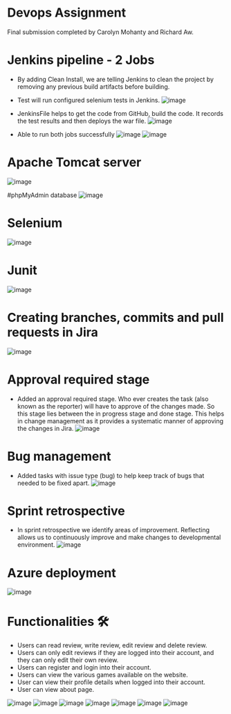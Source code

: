# Devops Assignment
Final submission completed by Carolyn Mohanty and Richard Aw.

# Jenkins pipeline - 2 Jobs
- By adding Clean Install, we are telling Jenkins to clean the project by removing any previous build artifacts before building. 
- Test will run configured selenium tests in Jenkins.
![image](https://user-images.githubusercontent.com/100062535/226936614-bf7503df-c0e7-4748-beec-0cd0b344b72b.png)

- JenkinsFile helps to get the code from GitHub, build the code. It records the test results and then deploys the war file.
![image](https://user-images.githubusercontent.com/100062535/226936348-5a80a417-43b4-439b-a56f-e5a25c77676d.png)

- Able to run both jobs successfully
![image](https://user-images.githubusercontent.com/100062535/226937468-8365d0ed-7135-4a52-99be-3fdc211b7170.png)
![image](https://user-images.githubusercontent.com/100062535/226937564-3069073e-b540-4b40-9fca-b9389f1064f3.png)

# Apache Tomcat server
![image](https://user-images.githubusercontent.com/100062535/226937177-da580961-ca90-417f-9f7c-a58c18e90e9e.png)

#phpMyAdmin database
![image](https://user-images.githubusercontent.com/100062535/227472097-87809036-c7e8-4f7a-847c-58b6c1a08096.png)

# Selenium
![image](https://user-images.githubusercontent.com/100062535/226937761-eef0f73d-dd44-443d-976e-598e52042469.png)

# Junit
![image](https://user-images.githubusercontent.com/100062535/226937916-00ded8f7-902d-41ff-b88f-0a99966bd065.png)

# Creating branches, commits and pull requests in Jira
![image](https://user-images.githubusercontent.com/100062535/226938479-54bc6c6c-b363-43fb-9c0a-48583d8c55cd.png)

# Approval required stage
- Added an approval required stage. Who ever creates the task (also known as the reporter) will have to approve of the changes made. So this  stage lies between the in progress stage and done stage. This helps in change management as it provides a systematic manner of approving the changes in Jira.
![image](https://user-images.githubusercontent.com/100062535/226938731-e92243ba-0d3b-4ff7-8b55-9a902aa540be.png)

# Bug management
- Added tasks with issue type (bug) to help keep track of bugs that needed to be fixed apart.
![image](https://user-images.githubusercontent.com/100062535/226939020-61645c85-0942-4299-8697-55cd4bc6dfb1.png)

# Sprint retrospective
- In sprint retrospective we identify areas of improvement. Reflecting allows us to continuously improve and make changes to developmental environment. 
![image](https://user-images.githubusercontent.com/100062535/226939099-11009e5f-1df2-4887-88f6-7b1afaee5b72.png)

# Azure deployment
![image](https://user-images.githubusercontent.com/100062535/226941306-5543f64f-09ba-4dd2-84b5-b9eb60f34e3d.png)

 # Functionalities 🛠️
 - Users can read review, write review, edit review and delete review.
 - Users can only edit reviews if they are logged into their account, and they can only edit their own review.
 - Users can register and login into their account. 
 - Users can view the various games available on the website.
 - User can view their profile details when logged into their account.
 - User can view about page. 
 
![image](https://user-images.githubusercontent.com/100062535/227474789-f3cde9f5-9bca-446a-abf3-861cf894516b.png)
![image](https://user-images.githubusercontent.com/100062535/227475779-e6c643ee-cd86-4d40-80c7-cf4430d23f87.png)
![image](https://user-images.githubusercontent.com/100062535/227475873-b37b3922-ba48-4718-b6d9-20d6609ce75d.png)
![image](https://user-images.githubusercontent.com/100062535/227475906-1783f035-28f2-40ad-b8fd-a143459569d4.png)
![image](https://user-images.githubusercontent.com/100062535/227474995-1b088868-73d5-4b69-8769-a2debb2c23bb.png)
![image](https://user-images.githubusercontent.com/100062535/227475293-608dc9d9-f93e-4ccf-89cc-eb0e897ede2e.png)
![image](https://user-images.githubusercontent.com/100062535/227475345-8db545fe-155e-435c-b9a0-7a2aab368856.png)




 
 
 
 
 
 







